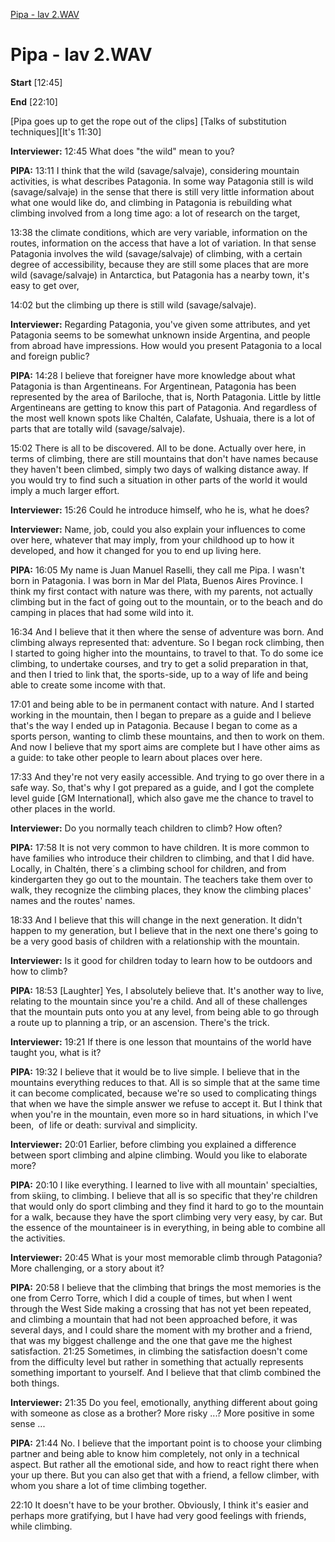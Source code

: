 [Pipa - lav 2.WAV](#Pipa---lav2.wav)

Pipa - lav 2.WAV
====================

**Start** \[12:45\]

**End** \[22:10\] 

[Pipa goes up to get the rope out of the clips] [Talks of substitution techniques][It's 11:30]

**Interviewer:** 12:45 What does "the wild" mean to you?

**PIPA:** 13:11 I think that the wild (savage/salvaje), considering mountain activities, is what describes Patagonia. In some way Patagonia still is wild (savage/salvaje) in the sense that there is still very little information about what one would like do, and climbing in Patagonia is rebuilding what climbing involved from a long time ago: a lot of research on the target,  

13:38 the climate conditions, which are very variable, information on the routes, information on the access that have a lot of variation. In that sense Patagonia involves the wild (savage/salvaje) of climbing, with a certain degree of accessibility, because they are still some places that are more wild (savage/salvaje) in Antarctica, but Patagonia has a nearby town, it's easy to get over,  

14:02 but the climbing up there is still wild (savage/salvaje).

**Interviewer:** Regarding Patagonia, you've given some attributes, and yet Patagonia seems to be somewhat unknown inside Argentina, and people from abroad have impressions. How would you present Patagonia to a local and foreign public?

**PIPA:** 14:28 I believe that foreigner have more knowledge about what Patagonia is than Argentineans. For Argentinean, Patagonia has been represented by the area of Bariloche, that is, North Patagonia. Little by little Argentineans are getting to know this part of Patagonia. And regardless of the most well known spots like Chaltén, Calafate, Ushuaia, there is a lot of parts that are totally wild (savage/salvaje).

15:02 There is all to be discovered. All to be done. Actually over here, in terms of climbing, there are still mountains that don't have names because they haven't been climbed, simply two days of walking distance away. If you would try to find such a situation in other parts of the world it would imply a much larger effort.  

**Interviewer:** 15:26 Could he introduce himself, who he is, what he does?  

**Interviewer:** Name, job, could you also explain your influences to come over here, whatever that may imply, from your childhood up to how it developed, and how it changed for you to end up living here.

**PIPA:** 16:05 My name is Juan Manuel Raselli, they call me Pipa. I wasn't born in Patagonia. I was born in Mar del Plata, Buenos Aires Province. I think my first contact with nature was there, with my parents, not actually climbing but in the fact of going out to the mountain, or to the beach and do camping in places that had some wild into it.  

16:34 And I believe that it then where the sense of adventure was born. And climbing always represented that: adventure. So I began rock climbing, then I started to going higher into the mountains, to travel to that. To do some ice climbing, to undertake courses, and try to get a solid preparation in that, and then I tried to link that, the sports-side, up to a way of life and being able to create some income with that.  

17:01 and being able to be in permanent contact with nature. And I started working in the mountain, then I began to prepare as a guide and I believe that's the way I ended up in Patagonia. Because I began to come as a sports person, wanting to climb these mountains, and then to work on them. And now I believe that my sport aims are complete but I have other aims as a guide: to take other people to learn about places over here.  

17:33 And they're not very easily accessible. And trying to go over there in a safe way. So, that's why I got prepared as a guide, and I got the complete level guide [GM International], which also gave me the chance to travel to other places in the world.

**Interviewer:** Do you normally teach children to climb? How often?

**PIPA:** 17:58 It is not very common to have children. It is more common to have families who introduce their children to climbing, and that I did have. Locally, in Chaltén, there´s a climbing school for children, and from kindergarten they go out to the mountain. The teachers take them over to walk, they recognize the climbing places, they know the climbing places' names and the routes' names.  

18:33 And I believe that this will change in the next generation. It didn't happen to my generation, but I believe that in the next one there's going to be a very good basis of children with a relationship with the mountain.  

**Interviewer:** Is it good for children today to learn how to be outdoors and how to climb?

**PIPA:** 18:53 [Laughter] Yes, I absolutely believe that. It's another way to live, relating to the mountain since you're a child. And all of these challenges that the mountain puts onto you at any level, from being able to go through a route up to planning a trip, or an ascension. There's the trick.  

**Interviewer:** 19:21 If there is one lesson that mountains of the world have taught you, what is it?

**PIPA:** 19:32 I believe that it would be to live simple. I believe that in the mountains everything reduces to that. All is so simple that at the same time it can become complicated, because we're so used to complicating things that when we have the simple answer we refuse to accept it. But I think that when you're in the mountain, even more so in hard situations, in which I've been,  of life or death: survival and simplicity.  

**Interviewer:** 20:01 Earlier, before climbing you explained a difference between sport climbing and alpine climbing. Would you like to elaborate more?

**PIPA:** 20:10 I like everything. I learned to live with all mountain' specialties, from skiing, to climbing. I believe that all is so specific that they're children that would only do sport climbing and they find it hard to go to the mountain for a walk, because they have the sport climbing very very easy, by car. But the essence of the mountaineer is in everything, in being able to combine all the activities.  

**Interviewer:** 20:45 What is your most memorable climb through Patagonia? More challenging, or a story about it?

**PIPA:** 20:58 I believe that the climbing that brings the most memories is the one from Cerro Torre, which I did a couple of times, but when I went through the West Side making a crossing that has not yet been repeated, and climbing a mountain that had not been approached before, it was several days, and I could share the moment with my brother and a friend, that was my biggest challenge and the one that gave me the highest satisfaction. 21:25 Sometimes, in climbing the satisfaction doesn't come from the difficulty level but rather in something that actually represents something important to yourself. And I believe that that climb combined the both things.  

**Interviewer:** 21:35 Do you feel, emotionally, anything different about going with someone as close as a brother? More risky ...? More positive in some sense ...  

**PIPA:** 21:44 No. I believe that the important point is to choose your climbing partner and being able to know him completely, not only in a technical aspect. But rather all the emotional side, and how to react right there when your up there. But you can also get that with a friend, a fellow climber, with whom you share a lot of time climbing together.  

22:10 It doesn't have to be your brother. Obviously, I think it's easier and perhaps more gratifying, but I have had very good feelings with friends, while climbing.
